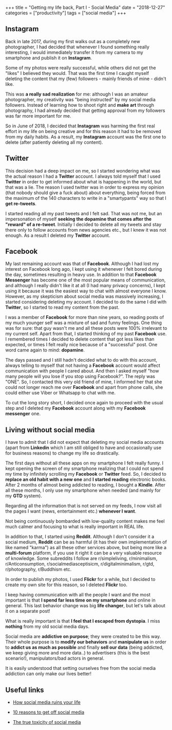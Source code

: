 +++
title = "Getting my life back, Part I - Social Media"
date =  "2018-12-27"
categories = ["productivity"]
tags = ["social media"]
+++

## Instagram

Back in late 2017, during my first walks out as a completely new photographer, I had decided that whenever I found something really interesting, I would immediately transfer it from my camera to my smartphone and publish it on **Instagram**.

Some of my photos were really successful, while others did not get the "likes" I believed they would. That was the first time I caught myself deleting the content that my (few) followers - mainly friends of mine - didn't like.

This was **a really sad realization** for me: although I was an amateur photographer, my creativity was "being instructed" by my social media followers. Instead of learning how to shoot right and **make art** through photography, I had already decided that getting approval from my followers was far more important for me.


So in June of 2018, I decided that **Instagram** was harming the first real effort in my life on being creative and for this reason it had to be removed from my daily habits. As a result, my **Instagram** account was the first one to delete (after patiently deleting all my content). 

## Twitter

This decision had a deep impact on me, so I started wondering what was the actual reason I had a **Twitter** account. I always told myself that I used **Twitter** in order to get informed about what is happening in the world, but that was a lie. The reason I used twitter was in order to express my opinion (that nobody should give a fuck about) about everything, being forced from the maximum of the 140 characters to write in a "smartypants" way so that I **get re-tweets**.

I started reading all my past tweets and I felt sad. That was not me, but an impersonation of myself **seeking the dopamine that comes after the "reward" of a re-tweet**. Initially I decided to delete all my tweets and stay there only to follow accounts from news agencies etc., but I knew it was not enough. As a result I deleted my **Twitter** account.

## Facebook

My last remaining account was that of **Facebook**. Although I had lost my interest on Facebook long ago, I kept using it whenever I felt bored during the day, sometimes resulting in heavy use. In addition to that **Facebook Messenger** has become one of the most popular means of communication, and although I really didn't like it at all (I had many privacy concerns), I kept using it because it was the easiest way to chat with almost everyone I know. However, as my skepticism about social media was massively increasing, I started considering deleting my account. I decided to do the same I did with **Twitter**, so I started to read my content from the past.

I was a member of **Facebook** for more than nine years, so reading posts of my much younger self was a mixture of sad and funny feelings. One thing was for sure: that guy wasn't me and all these posts were 100% irrelevant to my current self. Apart from that, I started thinking of my past **Facebook** use. I remembered times I decided to delete content that got less likes than expected, or times I felt really nice because of a "successful" post. One word came again to mind: **dopamine**.

The days passed and I still hadn't decided what to do with this account, always telling to myself that not having a **Facebook**  account would affect communication with people I cared about. And then I asked myself "how many people will you lose if you stop using Facebook?". The reply was "ONE". So, I contacted this very old friend of mine, I informed her that she could not longer reach me over **Facebook** and apart from phone calls, she could either use Viber or Whatsapp to chat with me.

To cut the long story short, I decided once again to proceed with the usual step and I deleted my **Facebook** account along with my **Facebook messenger** one.


## Living without social media

I have to admit that I did not expect that deleting my social media accounts (apart from **Linkedin** which I am still obliged to have and occasionally use for business reasons) to change my life so drastically.

The first days without all these apps on my smartphone I felt really funny. I kept opening the screen of my smartphone realizing that I could not spend my time by infinitely scrolling my **Facebook** or **Twitter** feed. So, I decided to **replace an old habit with a new one** and **I started reading** electronic books. After 2 months of almost being addicted to reading, I bought a **Kindle**. After all these months, I only use my smartphone when needed (and mainly for my **GTD** system).

Regarding all the information that is not served on my feeds, I now visit all the pages I want (news, entertainment etc.) **whenever I want**. 

Not being continuously bombarded with low-quality content makes me feel much calmer and focusing to what is really important in REAL life. 

In addition to that, I started using **Reddit**. Although I don't consider it a social medium, **Reddit** can be as harmful (it has their own implementation of like named "karma") as all these other services above, but being more like a **multi-forum** platform, if you use it right it can be a very valuable resource of knowledge. Some subreddits I follow are r/simpleliving, r/minimalism, r/Anticonsumption, r/socialmediasceptisicm, r/digitalminimalism, r/gtd, r/photography, r/Buddhism etc.

In order to publish my photos, I used **Flickr** for a while, but I decided to create my own site for this reason, so I deleted **Flickr** too.

I keep having communication with all the people I want and the most important is that **I spend far less time on my smartphone** and online in general. This last behavior change was big **life changer**, but let's talk about it on a separate post!

What is really important is that **I feel that I escaped from dystopia**. I miss **nothing** from my old social media days.

Social media are **addictive on purpose**; they were created to be this way. Their whole purpose is to **modify our behaviors** and **manipulate us** in order to **addict us as much as possible** and finally **sell our data** (being addicted, we keep giving more and more data..) to advertisers (this is the best scenario!), manipulators/bad actors in general.

It is easily understood that setting ourselves free from the social media addiction can only make our lives better!


## Useful links

- [How social media ruins your life](https://www.youtube.com/watch?v=kc_Jq42Og7Q)

- [10 reasons to get off social media](https://www.youtube.com/watch?v=BCTlcj5vImk)

- [The true toxicity of social media](https://www.youtube.com/watch?v=dmXcjvL9VSc)